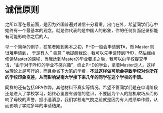 # 诚信原则

&#x20;   之所以写在最前面，是因为外国普遍对诚信十分看重。出门在外，希望同学们心中始终有一个最基本的观念，就是你代表的是中国人的形象，你的任何负面纪录都能有可能影响你之后的人。

&#x20;   举一个简单的例子，在笔者刚到奥本之初，PHD一般会申请到TA，而 Master 则很难申请到， 于是有人＂善意＂地提醒我说，我可以先申请转到PHD，然后继续修读Master的课程，当我达到Master的毕业要求之后，我可以向学校提交申请，“由于对于PHD的学业不感兴趣”，终止PHD的学业，拿着Master走人。这样做理论上是可行的，而且会省下大笔的学费。**不过这样做可能会导致学校对你所在的学校印象变差，从而影响湖南大学接下来几年的同学在这个学校的申请。**&#x20;

&#x20;   同样的还有包括GPA作弊，其他材料不真实等情况。希望不管同学们是在申请阶段还是进入了学校学习，始终心里要有诚信的意识，不要因为个人的投机取巧从而影响了母校的声誉。据小道消息，我们学校电气院之前就是因为有人成绩单作假，从而影响了学院多年的申请结果。
